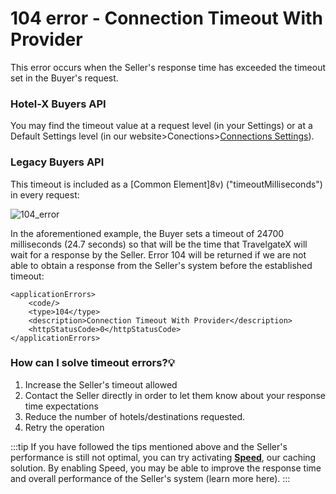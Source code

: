 ﻿---
sidebar_position: 4
---

# 104 error - Connection Timeout With Provider

This error occurs when the Seller's response time has exceeded the timeout set in the Buyer's request.

### Hotel-X Buyers API
You may find the timeout value at a request level (in your Settings) or at a Default Settings level (in our website>Conections>[Connections Settings](https://knowledge.travelgate.com/connections-settings)).

### Legacy Buyers API
This timeout is included as a [Common Element]8v) ("timeoutMilliseconds") in every request:

![104_error](https://storage.travelgate.com/kbase/104_error.jpg)

In the aforementioned example, the Buyer sets a timeout of 24700 milliseconds (24.7 seconds) so that will be the time that TravelgateX will wait for a response by the Seller. Error 104 will be returned if we are not able to obtain a response from the Seller's system before the established timeout:

```
<applicationErrors>
    <code/>
    <type>104</type>
    <description>Connection Timeout With Provider</description>
    <httpStatusCode>0</httpStatusCode>
</applicationErrors>

```

### How can I solve timeout errors?💡
1. Increase the Seller's timeout allowed
1. Contact the Seller directly in order to let them know about your response time expectations
1. Reduce the number of hotels/destinations requested.
1. Retry the operation

:::tip
If you have followed the tips mentioned above and the Seller's performance is still not optimal, you can try activating **[Speed](https://knowledge.travelgate.com/speed-app)**, our caching solution. By enabling Speed, you may be able to improve the response time and overall performance of the Seller's system (learn more here).
:::